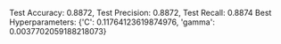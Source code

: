 Test Accuracy: 0.8872, Test Precision: 0.8872, Test Recall: 0.8874
Best Hyperparameters: {'C': 0.11764123619874976, 'gamma': 0.0037702059188218073}
